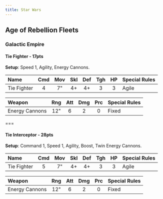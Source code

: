 ```yaml
---
title: Star Wars
---
```


## Age of Rebellion Fleets

### Galactic Empire

#### Tie Fighter - 17pts

**Setup**: Speed 1, Agility, Energy Cannons.

| Name              | Cmd | Mov | Skl | Def | Tgh | HP  | Special Rules         |
| :---------------- | :-: | :-: | :-: | :-: | :-: | :-: | :-------------------- |
| Tie Fighter       |  4  |  7" |  4+ |  4+ |  3  |  3  | Agile                 |

| Weapon                    | Rng | Att | Dmg | Prc | Special Rules                   |
| :------------------------ | :-: | :-: | :-: | :-: | :------------------------------ |
| Energy Cannons            | 12" |  6  |  2  |  0  | Fixed                           |

===

#### Tie Interceptor - 28pts

**Setup**: Command 1, Speed 1, Agility, Boost, Twin Energy Cannons.

| Name              | Cmd | Mov | Skl | Def | Tgh | HP  | Special Rules         |
| :---------------- | :-: | :-: | :-: | :-: | :-: | :-: | :-------------------- |
| Tie Fighter       |  5  |  7" |  4+ |  4+ |  3  |  3  | Agile                 |

| Weapon                    | Rng | Att | Dmg | Prc | Special Rules                   |
| :------------------------ | :-: | :-: | :-: | :-: | :------------------------------ |
| Energy Cannons            | 12" |  6  |  2  |  0  | Fixed                           |